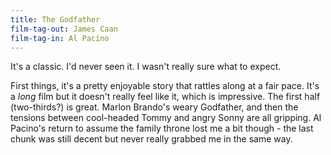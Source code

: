 ```yaml
---
title: The Godfather
film-tag-out: James Caan
film-tag-in: Al Pacino
---
```


It's a classic. I'd never seen it. I wasn't really sure what to expect.

First things, it's a pretty enjoyable story that rattles along at a fair pace. It's a _long_ film but it doesn't really feel like it, which is impressive. The first half (two-thirds?) is great. Marlon Brando's weary Godfather, and then the tensions between cool-headed Tommy and angry Sonny are all gripping. Al Pacino's return to assume the family throne lost me a bit though - the last chunk was still decent but never really grabbed me in the same way.
